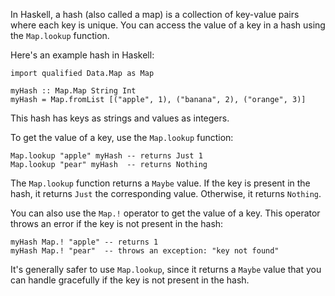 In Haskell, a hash (also called a map) is a collection of key-value pairs where each key is unique. You can access the value of a key in a hash using the `Map.lookup` function.

Here's an example hash in Haskell:

```
import qualified Data.Map as Map

myHash :: Map.Map String Int
myHash = Map.fromList [("apple", 1), ("banana", 2), ("orange", 3)]
```

This hash has keys as strings and values as integers.

To get the value of a key, use the `Map.lookup` function:

```
Map.lookup "apple" myHash -- returns Just 1
Map.lookup "pear" myHash  -- returns Nothing
```

The `Map.lookup` function returns a `Maybe` value. If the key is present in the hash, it returns `Just` the corresponding value. Otherwise, it returns `Nothing`.

You can also use the `Map.!` operator to get the value of a key. This operator throws an error if the key is not present in the hash:

```
myHash Map.! "apple" -- returns 1
myHash Map.! "pear"  -- throws an exception: "key not found"
```

It's generally safer to use `Map.lookup`, since it returns a `Maybe` value that you can handle gracefully if the key is not present in the hash.